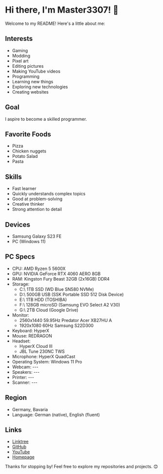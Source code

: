 # Hi there, I'm Master3307! 👋

Welcome to my README! Here's a little about me:

## Interests
- Gaming
- Modding
- Pixel art
- Editing pictures
- Making YouTube videos
- Programming
- Learning new things
- Exploring new technologies
- Creating websites

## Goal
I aspire to become a skilled programmer.

## Favorite Foods
- Pizza
- Chicken nuggets
- Potato Salad
- Pasta

## Skills
- Fast learner
- Quickly understands complex topics
- Good at problem-solving
- Creative thinker
- Strong attention to detail

## Devices
- Samsung Galaxy S23 FE
- PC (Windows 11)

## PC Specs
- CPU: AMD Ryzen 5 5600X
- GPU: NVIDIA GeForce RTX 4060 AERO 8GB
- RAM: Kingston Fury Beast 32GB (2x16GB) DDR4
- Storage:
    - C:\ 1TB SSD (WD Blue SN580 NVMe)
    - D:\ 500GB USB (SSK Portable SSD 512 Disk Device)
    - E:\ 1TB HDD (TOSHIBA)
    - F:\ 128GB microSD (Samsung EVO Select A2 V30)
    - G:\ 2TB Cloud (Google Drive)
- Monitor:
    - 2560x1440 59.95Hz Predator Acer XB27HU A
    - 1920x1080 60Hz Samsung S22D300
- Keyboard: HyperX
- Mouse: REDRAGON
- Headset:
    - HyperX Cloud III
    - JBL Tune 230NC TWS
- Microphone: HyperX QuadCast
- Operating System: Windows 11 Pro
- Webcam: ---
- Speakers: ---
- Printer: ---
- Scanner: ---

## Region
- Germany, Bavaria
- Language: German (native), English (fluent)

## Links
- [Linktree](https://master3307.netlify.app/linktree/)
- [GitHub](https://github.com/Master3307)
- [YouTube](https://www.youtube.com/@Master3307)
- [Homepage](https://master3307.netlify.app/)

Thanks for stopping by! Feel free to explore my repositories and projects. 😊
